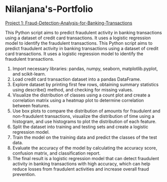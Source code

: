 # Nilanjana's-Portfolio
[Project 1: Fraud-Detection-Analysis-for-Banking-Transactions](https://github.com/nilanjanaghoshal/Fraud-Detection-Analysis-for-Banking-Transactions)

This Python script aims to predict fraudulent activity in banking transactions using a dataset of credit card transactions. It uses a logistic regression model to identify the fraudulent transactions. This Python script aims to predict fraudulent activity in banking transactions using a dataset of credit card transactions. It uses a logistic regression model to identify the fraudulent transactions.

1) Import necessary libraries: pandas, numpy, seaborn, matplotlib.pyplot, and scikit-learn.
2) Load credit card transaction dataset into a pandas DataFrame.
3) Explore dataset by printing first few rows, obtaining summary statistics using describe() method, and checking for missing values.
4) Visualize the distribution of classes using a count plot and create a correlation matrix using a heatmap plot to determine correlation between features.
5) Use box plots to compare the distribution of amounts for fraudulent and non-fraudulent transactions, visualize the distribution of time using a histogram, and use histograms to plot the distribution of each feature.
6) Split the dataset into training and testing sets and create a logistic regression model.
7) Train the model on the training data and predict the classes of the test data.
8) Evaluate the accuracy of the model by calculating the accuracy score, confusion matrix, and classification report.
9) The final result is a logistic regression model that can detect fraudulent activity in banking transactions with high accuracy, which can help reduce losses from fraudulent activities and increase overall fraud prevention.
